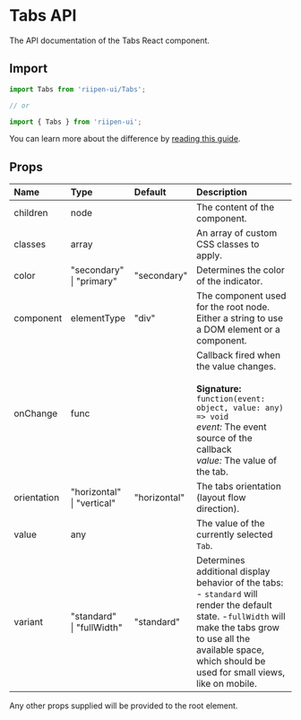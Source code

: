 <!--- This documentation is automatically generated, do not try to edit it. -->

# Tabs API

<p class="description">The API documentation of the Tabs React component.</p>

## Import

```js
import Tabs from 'riipen-ui/Tabs';

// or

import { Tabs } from 'riipen-ui';
```

You can learn more about the difference by [reading this guide](/guides/bundle-size).

## Props

| Name | Type | Default | Description |
|:-----|:-----|:--------|:------------|
| <span class="prop-name">children</span> | <span class="prop-type">node</span> |  | The content of the component. |
| <span class="prop-name">classes</span> | <span class="prop-type">array</span> |  | An array of custom CSS classes to apply. |
| <span class="prop-name">color</span> | <span class="prop-type">"secondary"<br>&#124;&nbsp;"primary"</span> | <span class="prop-default">"secondary"</span> | Determines the color of the indicator. |
| <span class="prop-name">component</span> | <span class="prop-type">elementType</span> | <span class="prop-default">"div"</span> | The component used for the root node. Either a string to use a DOM element or a component. |
| <span class="prop-name">onChange</span> | <span class="prop-type">func</span> |  | Callback fired when the value changes.<br><br>**Signature:**<br>`function(event: object, value: any) => void`<br>*event:* The event source of the callback<br>*value:* The value of the tab. |
| <span class="prop-name">orientation</span> | <span class="prop-type">"horizontal"<br>&#124;&nbsp;"vertical"</span> | <span class="prop-default">"horizontal"</span> | The tabs orientation (layout flow direction). |
| <span class="prop-name">value</span> | <span class="prop-type">any</span> |  | The value of the currently selected `Tab`. |
| <span class="prop-name">variant</span> | <span class="prop-type">"standard"<br>&#124;&nbsp;"fullWidth"</span> | <span class="prop-default">"standard"</span> | Determines additional display behavior of the tabs:<br> - `standard` will render the default state.  -`fullWidth` will make the tabs grow to use all the available space,  which should be used for small views, like on mobile. |


Any other props supplied will be provided to the root element.